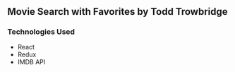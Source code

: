 #
## Movie Search with Favorites by Todd Trowbridge

### Technologies Used
- React
- Redux 
- IMDB API
#
